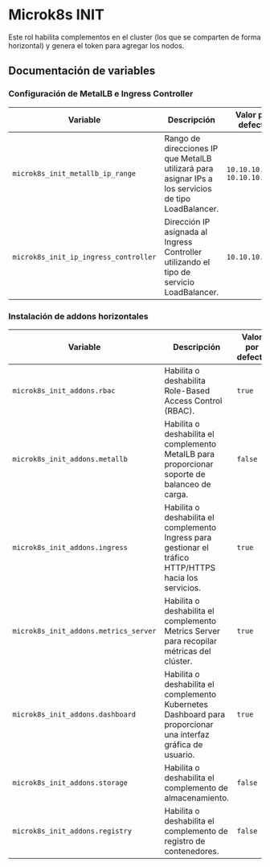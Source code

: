 # Microk8s INIT

Este rol habilita complementos en el cluster (los que se comparten de forma horizontal) y genera el token para agregar los nodos.

## Documentación de variables

### Configuración de MetalLB e Ingress Controller

| Variable                | Descripción                                                                                   | Valor por defecto           |
|-------------------------|-----------------------------------------------------------------------------------------------|-----------------------------|
| `microk8s_init_metallb_ip_range`      | Rango de direcciones IP que MetalLB utilizará para asignar IPs a los servicios de tipo LoadBalancer. | `10.10.10.150-10.10.10.160` |
| `microk8s_init_ip_ingress_controller` | Dirección IP asignada al Ingress Controller utilizando el tipo de servicio LoadBalancer.       | `10.10.10.151`              |

### Instalación de addons horizontales

| Variable                | Descripción                                                                                   | Valor por defecto           |
|-------------------------|-----------------------------------------------------------------------------------------------|-----------------------------|
| `microk8s_init_addons.rbac`           | Habilita o deshabilita Role-Based Access Control (RBAC).                                       | `true`                      |
| `microk8s_init_addons.metallb`        | Habilita o deshabilita el complemento MetalLB para proporcionar soporte de balanceo de carga.  | `false`                     |
| `microk8s_init_addons.ingress`        | Habilita o deshabilita el complemento Ingress para gestionar el tráfico HTTP/HTTPS hacia los servicios. | `true`                      |
| `microk8s_init_addons.metrics_server` | Habilita o deshabilita el complemento Metrics Server para recopilar métricas del clúster.      | `true`                      |
| `microk8s_init_addons.dashboard`      | Habilita o deshabilita el complemento Kubernetes Dashboard para proporcionar una interfaz gráfica de usuario. | `true`                      |
| `microk8s_init_addons.storage`        | Habilita o deshabilita el complemento de almacenamiento.                                       | `false`                     |
| `microk8s_init_addons.registry`       | Habilita o deshabilita el complemento de registro de contenedores.                             | `false`                     |
